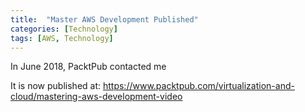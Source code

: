 ```yaml
---
title:  "Master AWS Development Published"
categories: [Technology]
tags: [AWS, Technology]
---
```


In June 2018, PacktPub contacted me

It is now published at: https://www.packtpub.com/virtualization-and-cloud/mastering-aws-development-video
